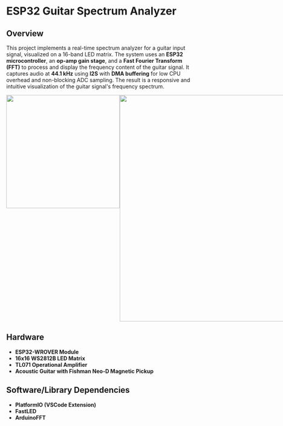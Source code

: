 # ESP32 Guitar Spectrum Analyzer

## Overview
This project implements a real-time spectrum analyzer for a guitar input signal, visualized on a 16-band LED matrix. The system uses an **ESP32 microcontroller**, an **op-amp gain stage**, and a **Fast Fourier Transform (FFT)** to process and display the frequency content of the guitar signal. It captures audio at **44.1 kHz** using **I2S** with **DMA buffering** for low CPU overhead and non-blocking ADC sampling. The result is a responsive and intuitive visualization of the guitar signal's frequency spectrum.

<div style="display: flex;">
<img src="https://github.com/user-attachments/assets/abff05b4-6354-42e2-9571-048bfe3518cf" width="300"/>
<img src="https://github.com/user-attachments/assets/1fab0fdd-0ec2-48a3-b46b-022798ae2d8b" width="600"/>
</div>

## Hardware
- **ESP32-WROVER Module**
- **16x16 WS2812B LED Matrix**
- **TL071 Operational Amplifier**
- **Acoustic Guitar with Fishman Neo-D Magnetic Pickup**

## Software/Library Dependencies
- **PlatformIO (VSCode Extension)**
- **FastLED**
- **ArduinoFFT**

